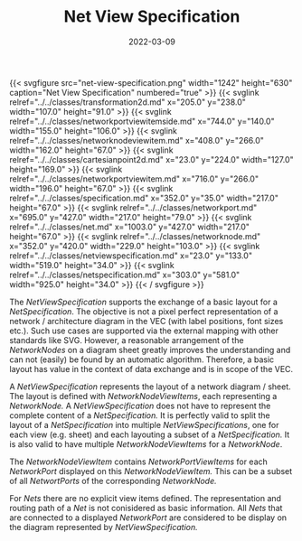 ﻿---
title: Net View Specification
toc: false
type: specs
layout: diagram
date: "2022-03-09"
draft: false
specification: VEC
version: 2.0.0
documentType: "Recommendation"
elementType: Diagram
classes:
  - Transformation2D
  - NetworkPortViewItemSide
  - NetworkNodeViewItem
  - CartesianPoint2D
  - NetworkPortViewItem
  - Specification
  - NetworkPort
  - Net
  - NetworkNode
  - NetViewSpecification
  - NetSpecification
menu:
  VEC-2.0.0:    
    parent: connectivity
    identifier: connectivity/net-view-specification
    weight: 1010003 

# Prev/next pager order (if `docs_section_pager` enabled in `params.toml`)
weight: 1010003
---
{{< svgfigure src="net-view-specification.png" width="1242" height="630" caption="Net View Specification" numbered="true" >}}
  {{< svglink relref="../../classes/transformation2d.md" x="205.0" y="238.0" width="107.0" height="91.0" >}}
  {{< svglink relref="../../classes/networkportviewitemside.md" x="744.0" y="140.0" width="155.0" height="106.0" >}}
  {{< svglink relref="../../classes/networknodeviewitem.md" x="408.0" y="266.0" width="162.0" height="67.0" >}}
  {{< svglink relref="../../classes/cartesianpoint2d.md" x="23.0" y="224.0" width="127.0" height="169.0" >}}
  {{< svglink relref="../../classes/networkportviewitem.md" x="716.0" y="266.0" width="196.0" height="67.0" >}}
  {{< svglink relref="../../classes/specification.md" x="352.0" y="35.0" width="217.0" height="67.0" >}}
  {{< svglink relref="../../classes/networkport.md" x="695.0" y="427.0" width="217.0" height="79.0" >}}
  {{< svglink relref="../../classes/net.md" x="1003.0" y="427.0" width="217.0" height="67.0" >}}
  {{< svglink relref="../../classes/networknode.md" x="352.0" y="420.0" width="229.0" height="103.0" >}}
  {{< svglink relref="../../classes/netviewspecification.md" x="23.0" y="133.0" width="519.0" height="34.0" >}}
  {{< svglink relref="../../classes/netspecification.md" x="303.0" y="581.0" width="925.0" height="34.0" >}}
{{< / svgfigure >}}
<p> The <i>NetViewSpecification</i> supports the exchange of a basic layout for a <i>NetSpecification</i>. The objective is not a pixel perfect representation of a network /&#160;architecture diagram in the VEC (with label positions, font sizes etc.). Such use cases are supported via the external mapping with other standards like SVG. However, a reasonable arrangement of the <i>NetworkNodes</i> on a diagram sheet greatly improves the understanding and can not (easily) be found by an automatic algorithm.&#160;Therefore, a basic layout has value in the context of data exchange and is in scope of the VEC.      </p>      <p> A <i>NetViewSpecification</i> represents the layout of a network diagram /&#160;sheet. The layout is defined with <i>NetworkNodeViewItems</i>, each representing a <i>NetworkNode.</i> A <i>NetViewSpecification</i> does not have to represent the complete content of a <i>NetSpecification.</i> It is perfectly valid to split the layout of a <i>NetSpecification </i>into multiple <i>NetViewSpecifications</i>, one for each view (e.g. sheet) and each layouting a subset of a <i>NetSpecification.</i> It is also valid to have multiple <i>NetworkNodeViewItems</i> for a <i>NetworkNode</i>.      </p>      <p> The <i>NetworkNodeViewItem</i> contains <i>NetworkPortViewItems</i> for each <i>NetworkPort</i> displayed on this <i>NetworkNodeViewItem.&#160;</i>This can be a subset of all <i>NetwortPorts </i>of the corresponding <i>NetworkNode. </i>      </p>      <p> For <i>Nets</i> there are no explicit view items defined. The representation and routing path of a <i>Net </i>is not conisidered as basic information. All <i>Nets</i> that are connected to a displayed <i>NetworkPort</i> are considered to be display on the diagram represented by <i>NetViewSpecification.</i>      </p>      <p> <i>&#160;</i>      </p>      <p> &#160;      </p>